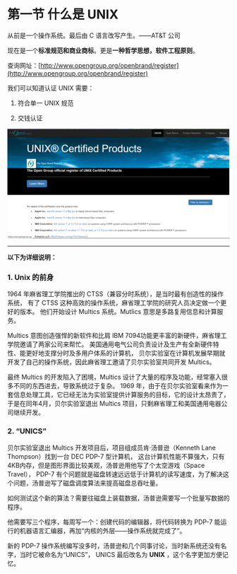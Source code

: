 # 第一节 什么是 UNIX

从前是一个操作系统。最后由 C 语言改写产生。——AT&T 公司

现在是一个**标准规范和商业商标**。更是**一种哲学思想，软件工程原则**。

查询网址：[http://www.opengroup.org/openbrand/register](http://www.opengroup.org/openbrand/register)

我们可以知道认证 UNIX 需要：

1. 符合单一 UNIX 规范

2. 交钱认证

![](../.gitbook/assets/图片1.png)

----

**以下为详细说明：**

### 1. Unix 的前身
1964 年麻省理工学院推出的 CTSS（兼容分时系统），是当时最有创造性的操作系统，
有了 CTSS 这种高效的操作系统，麻省理工学院的研究人员决定做一个更好的版本。
他们开始设计 Multics 系统。Mutlics 意思是多路复用信息和计算服务。

Multics 意图创造强悍的新软件和比肩 IBM 7094功能更丰富的新硬件，麻省理工学院邀请了两家公司来帮忙。
美国通用电气公司负责设计及生产有全新硬件特性、能更好地支撑分时及多用户体系的计算机，
贝尔实验室在计算机发展早期就开发了自己的操作系统，因此麻省理工邀请了贝尔实验室共同开发 Multics。

最终 Multics 的开发陷入了困境，Multics 设计了大量的程序及功能，经常塞入很多不同的东西进去，导致系统过于复杂。
1969 年，由于在贝尔实验室看来作为一套信息处理工具，它已经无法为实验室提供计算服务的目标，它的设计太昂贵了，
于是在同年4月，贝尔实验室退出 Multics 项目，只剩麻省理工和美国通用电器公司继续开发。

### 2. “UNICS”

贝尔实验室退出 Multics 开发项目后，项目组成员肯·汤普逊（Kenneth Lane Thompson）找到一台 DEC PDP-7 型计算机，
这台计算机性能不算强大，只有4KB内存，但是图形界面比较美观，汤普逊用他写了个太空游戏（Space Travel），
PDP-7 有个问题就是磁盘转速远远低于计算机的读写速度，为了解决这个问题，汤普逊写了磁盘调度算法来提高磁盘总吞吐量。

如何测试这个新的算法？需要往磁盘上装载数据，汤普逊需要写一个批量写数据的程序。

他需要写三个程序，每周写一个：创建代码的编辑器，将代码转换为 PDP-7 能运行的机器语言汇编器，再加“内核的外层——操作系统就完成了”。

新的 PDP-7 操作系统编写没多时，汤普逊和几个同事讨论，当时新系统还没有名字，当时它被命名为“UNICS”，
UNICS 最后改名为 **UNIX** ，这个名字更加方便记忆。

